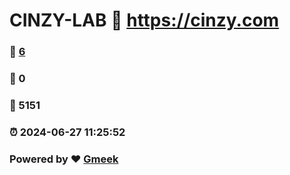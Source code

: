 # CINZY-LAB :link: https://cinzy.com 
### :page_facing_up: [6](https://cinzy.com/tag.html) 
### :speech_balloon: 0 
### :hibiscus: 5151 
### :alarm_clock: 2024-06-27 11:25:52 
### Powered by :heart: [Gmeek](https://github.com/Meekdai/Gmeek)
